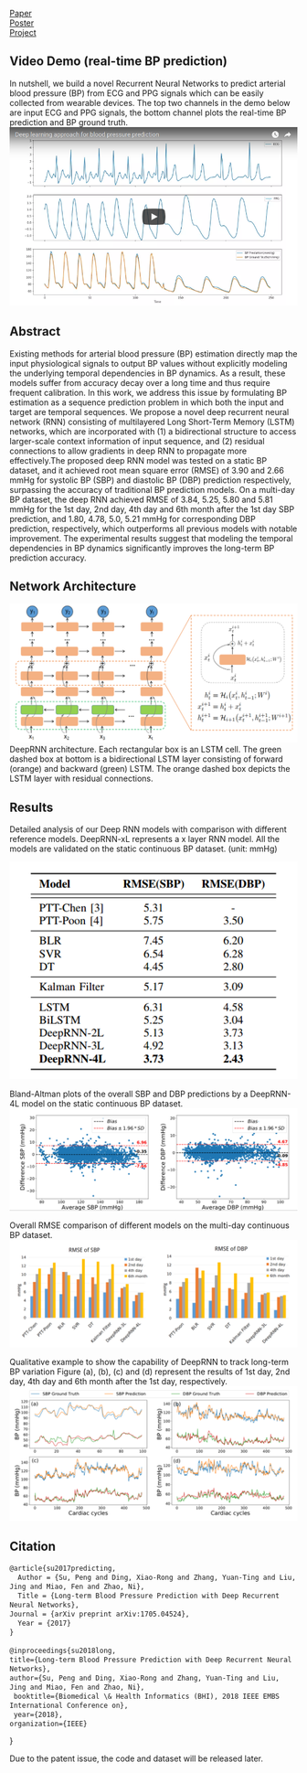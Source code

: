 [Paper](https://arxiv.org/abs/1705.04524)	&nbsp;&nbsp;	
[Poster](http://www.ee.cuhk.edu.hk/~psu/img/BHI2018.pdf) &nbsp;&nbsp;	
[Project](https://psu1.github.io/DeepRNN/)


## Video Demo (real-time BP prediction)
In nutshell, we build a novel Recurrent Neural Networks to predict arterial blood pressure (BP) from ECG and PPG signals which can be easily collected from wearable devices. The top two channels in the demo below are input ECG and PPG signals, the bottom channel plots the real-time BP prediction and BP ground truth.
[![](demo.png)](https://www.youtube.com/watch?v=XrGDeM75zsc&feature=youtu.be)


## Abstract

Existing methods for arterial blood pressure (BP) estimation directly map the input physiological signals to output BP values without explicitly modeling the underlying temporal dependencies in BP dynamics. As a result, these models suffer from accuracy decay over a long time and thus require frequent calibration. In this work, we address this issue by formulating BP estimation as a sequence prediction problem in which both the input and target are temporal sequences. We propose a novel deep recurrent neural network (RNN) consisting of multilayered Long Short-Term Memory (LSTM) networks, which are incorporated with (1) a bidirectional structure to access larger-scale context information of input sequence, and (2) residual connections to allow gradients in deep RNN to propagate more effectively.The proposed deep RNN model was tested on a static BP dataset, and it achieved root mean square error (RMSE) of 3.90 and 2.66 mmHg for systolic BP (SBP) and diastolic BP (DBP) prediction respectively, surpassing the accuracy of traditional BP prediction models. On a multi-day BP dataset, the deep RNN achieved RMSE of 3.84, 5.25, 5.80 and 5.81 mmHg for the 1st day, 2nd day, 4th day and 6th month after the 1st day SBP prediction, and 1.80, 4.78, 5.0, 5.21 mmHg for corresponding DBP prediction, respectively, which outperforms all previous models with notable improvement. The experimental results suggest that modeling the temporal dependencies in BP dynamics significantly improves the long-term BP prediction accuracy.

## Network Architecture 
![](deepRnn.png)
DeepRNN architecture. Each rectangular box is an LSTM cell. The green dashed box at bottom is a bidirectional
LSTM layer consisting of forward (orange) and backward (green) LSTM. The orange dashed box depicts the LSTM
layer with residual connections.

## Results
Detailed analysis of our Deep RNN models with comparison with different reference models. DeepRNN-xL
represents a x layer RNN model. All the models are validated on the static continuous BP dataset. (unit: mmHg)
<p align="center"> 
<img src="table1.png">
</p>


Bland-Altman plots of the overall SBP and DBP predictions by a DeepRNN-4L model on the static continuous BP dataset. 
![](plotResult.png)

Overall RMSE comparison of different models on the multi-day continuous BP dataset.
![](4day_result_plot.png)

Qualitative example to show the
capability of DeepRNN to track long-term BP variation 
Figure (a), (b), (c) and (d) represent the results of 1st day, 2nd day, 4th day and 6th month after the 1st day, respectively.
![](4day_prediction.png)




## Citation
    @article{su2017predicting,
      Author = {Su, Peng and Ding, Xiao-Rong and Zhang, Yuan-Ting and Liu, Jing and Miao, Fen and Zhao, Ni},
      Title = {Long-term Blood Pressure Prediction with Deep Recurrent Neural Networks},
	Journal = {arXiv preprint arXiv:1705.04524},
	  Year = {2017}
    }
    
    @inproceedings{su2018long,
  	title={Long-term Blood Pressure Prediction with Deep Recurrent Neural Networks},
  	author={Su, Peng and Ding, Xiao-Rong and Zhang, Yuan-Ting and Liu, Jing and Miao, Fen and Zhao, Ni},
 	 booktitle={Biomedical \& Health Informatics (BHI), 2018 IEEE EMBS International Conference on},
 	 year={2018},
  	organization={IEEE}
}
    
Due to the patent issue, the code and dataset will be released later. 
  
